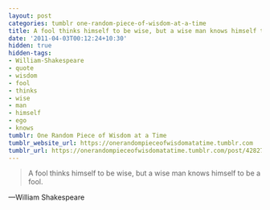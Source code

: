 ```yaml
---
layout: post
categories: tumblr one-random-piece-of-wisdom-at-a-time
title: A fool thinks himself to be wise, but a wise man knows himself to be a fool.
date: '2011-04-03T00:12:24+10:30'
hidden: true
hidden-tags:
- William-Shakespeare
- quote
- wisdom
- fool
- thinks
- wise
- man
- himself
- ego
- knows
tumblr: One Random Piece of Wisdom at a Time
tumblr_website_url: https://onerandompieceofwisdomatatime.tumblr.com
tumblr_url: https://onerandompieceofwisdomatatime.tumblr.com/post/4282723255/a-fool-thinks-himself-to-be-wise-but-a-wise-man
---
```

> A fool thinks himself to be wise, but a wise man knows himself to be a fool.

—William Shakespeare
